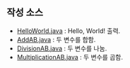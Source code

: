 ## 작성 소스
- [HelloWorld.java](https://github.com/sohiekim65/study_javas/blob/master/src/HelloWorld.java) : Hello, World! 출력.
- [AddAB.java](https://github.com/sohiekim65/study_javas/blob/master/src/AddAB.java) : 두 변수를 합함.
- [DivisionAB.java](https://github.com/sohiekim65/study_javas/blob/master/src/DivisionAB.java) : 두 변수를 나눔.
- [MultiplicationAB.java](https://github.com/sohiekim65/study_javas/blob/master/src/MultiplicationAB.java) : 두 변수를 곱함.
